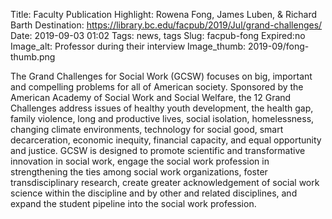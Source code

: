 Title: Faculty Publication Highlight: Rowena Fong, James Luben, & Richard Barth 
Destination: https://library.bc.edu/facpub/2019/Jul/grand-challenges/
Date: 2019-09-03 01:02
Tags: news, tags 
Slug: facpub-fong
Expired:no
Image_alt: Professor during their interview
Image_thumb: 2019-09/fong-thumb.png

The Grand Challenges for Social Work (GCSW) focuses on big, important and compelling problems for all of American society. Sponsored by the American Academy of Social Work and Social Welfare, the 12 Grand Challenges address issues of healthy youth development, the health gap, family violence, long and productive lives, social isolation, homelessness, changing climate environments, technology for social good, smart decarceration, economic inequity, financial capacity, and equal opportunity and justice. GCSW is designed to promote scientific and transformative innovation in social work, engage the social work profession in strengthening the ties among social work organizations, foster transdisciplinary research, create greater acknowledgement of social work science within the discipline and by other and related disciplines, and expand the student pipeline into the social work profession.